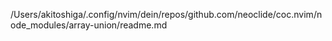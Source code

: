/Users/akitoshiga/.config/nvim/dein/repos/github.com/neoclide/coc.nvim/node_modules/array-union/readme.md